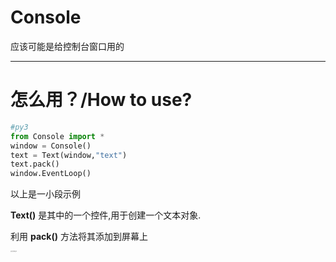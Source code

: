 # Console
应该可能是给控制台窗口用的

----

# 怎么用？/How to use?

```python
#py3
from Console import *
window = Console()
text = Text(window,"text")
text.pack()
window.EventLoop()
```
以上是一小段示例

__Text()__ 是其中的一个控件,用于创建一个文本对象.

利用 __pack()__ 方法将其添加到屏幕上

<p style='font-size:1px'>其实这东东我还没弄好...</p>
